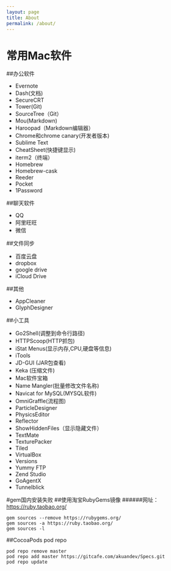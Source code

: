 ```yaml
---
layout: page
title: About
permalink: /about/
---
```


# 常用Mac软件
##办公软件
* Evernote
* Dash(文档)
* SecureCRT
* Tower(Git)
* SourceTree（Git）
* Mou(Markdown)
* Haroopad（Markdown编辑器）
* Chrome和chrome canary(开发者版本)
* Sublime Text
* CheatSheet(快捷键显示)
* iterm2（终端）
* Homebrew
* Homebrew-cask
* Reeder
* Pocket
* 1Password

##聊天软件
* QQ
* 阿里旺旺
* 微信

##文件同步
* 百度云盘
* dropbox
* google drive
* iCloud Drive

##其他
* AppCleaner
* GlyphDesigner

##小工具
* Go2Shell(调整到命令行路径)
* HTTPScoop(HTTP抓包)
* iStat Menus(显示内存,CPU,硬盘等信息)
* iTools
* JD-GUI (JAR包查看)
* Keka (压缩文件)
* Mac软件宝箱
* Name Mangler(批量修改文件名称)
* Navicat for MySQL(MYSQL软件)
* OmniGraffle(流程图)
* ParticleDesigner
* PhysicsEditor
* Reflector
* ShowHiddenFiles（显示隐藏文件）
* TextMate
* TexturePacker
* Tiled
* VirtualBox
* Versions
* Yummy FTP
* Zend Studio
* GoAgentX
* Tunnelblick

#gem国内安装失败
##使用淘宝RubyGems镜像
######网址：https://ruby.taobao.org/

```
gem sources --remove https://rubygems.org/
gem sources -a https://ruby.taobao.org/
gem sources -l
```

##CocoaPods pod repo
```
pod repo remove master
pod repo add master https://gitcafe.com/akuandev/Specs.git
pod repo update
```